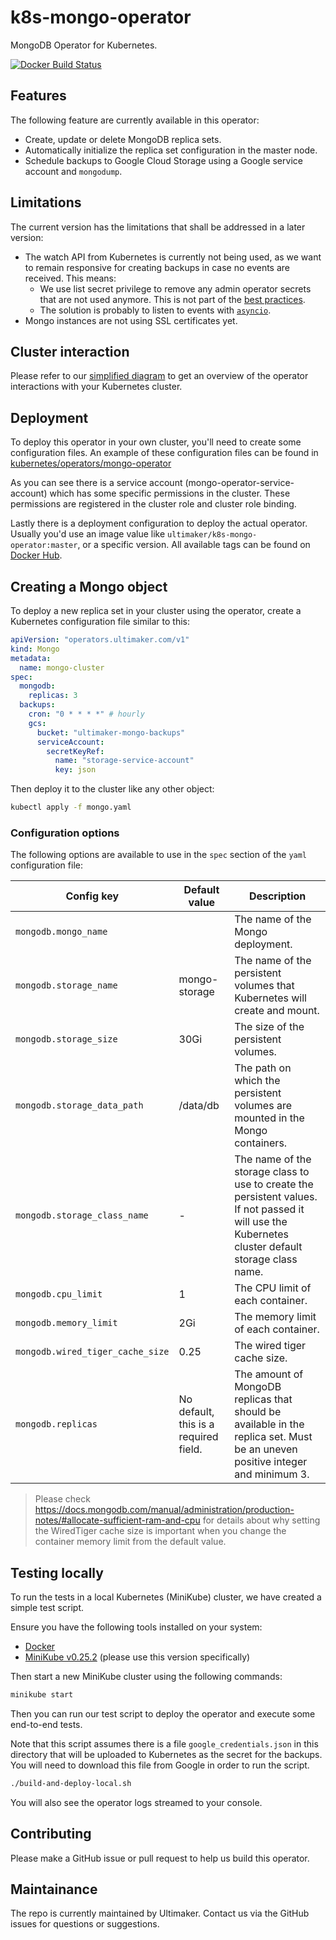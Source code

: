 # k8s-mongo-operator
MongoDB Operator for Kubernetes.

[![Docker Build Status](https://img.shields.io/docker/build/ultimaker/k8s-mongo-operator.svg)](https://hub.docker.com/r/ultimaker/k8s-mongo-operator)

## Features
The following feature are currently available in this operator:

* Create, update or delete MongoDB replica sets.
* Automatically initialize the replica set configuration in the master node.
* Schedule backups to Google Cloud Storage using a Google service account and `mongodump`.

## Limitations
The current version has the limitations that shall be addressed in a later version:

- The watch API from Kubernetes is currently not being used, as we want to remain responsive for creating backups in case no events are received. This means:
  - We use list secret privilege to remove any admin operator secrets that are not used anymore. This is not part of the [best practices](https://kubernetes.io/docs/concepts/configuration/secret/#best-practices).
  - The solution is probably to listen to events with [`asyncio`](https://engineering.bitnami.com/articles/kubernetes-async-watches.html).
- Mongo instances are not using SSL certificates yet.

## Cluster interaction
Please refer to our [simplified diagram](./docs/architecture.png) to get an overview of the operator interactions with your Kubernetes cluster.

## Deployment
To deploy this operator in your own cluster, you'll need to create some configuration files.
An example of these configuration files can be found in [kubernetes/operators/mongo-operator](./kubernetes/operators/mongo-operator)

As you can see there is a service account (mongo-operator-service-account) which has some specific permissions in the cluster.
These permissions are registered in the cluster role and cluster role binding.

Lastly there is a deployment configuration to deploy the actual operator.
Usually you'd use an image value like `ultimaker/k8s-mongo-operator:master`, or a specific version.
All available tags can be found on [Docker Hub](https://hub.docker.com/r/ultimaker/k8s-mongo-operator/).

## Creating a Mongo object
To deploy a new replica set in your cluster using the operator, create a Kubernetes configuration file similar to this:

```yaml
apiVersion: "operators.ultimaker.com/v1"
kind: Mongo
metadata:
  name: mongo-cluster
spec:
  mongodb:
    replicas: 3
  backups:
    cron: "0 * * * *" # hourly
    gcs:
      bucket: "ultimaker-mongo-backups"
      serviceAccount:
        secretKeyRef:
          name: "storage-service-account"
          key: json
```

Then deploy it to the cluster like any other object:

```bash
kubectl apply -f mongo.yaml
```

### Configuration options
The following options are available to use in the `spec` section of the `yaml` configuration file:

| Config key | Default value | Description |
| --- | --- | --- |
| `mongodb.mongo_name` |  | The name of the Mongo deployment. |
| `mongodb.storage_name` | mongo-storage | The name of the persistent volumes that Kubernetes will create and mount. |
| `mongodb.storage_size` | 30Gi | The size of the persistent volumes. |
| `mongodb.storage_data_path` | /data/db | The path on which the persistent volumes are mounted in the Mongo containers. |
| `mongodb.storage_class_name` | - | The name of the storage class to use to create the persistent values. If not passed it will use the Kubernetes cluster default storage class name. |
| `mongodb.cpu_limit` | 1 | The CPU limit of each container. |
| `mongodb.memory_limit` | 2Gi | The memory limit of each container. |
| `mongodb.wired_tiger_cache_size` | 0.25 | The wired tiger cache size. |
| `mongodb.replicas` | No default, this is a required field. | The amount of MongoDB replicas that should be available in the replica set. Must be an uneven positive integer and minimum 3. |

> Please check https://docs.mongodb.com/manual/administration/production-notes/#allocate-sufficient-ram-and-cpu for details about why setting the WiredTiger cache size is important when you change the container memory limit from the default value.

## Testing locally
To run the tests in a local Kubernetes (MiniKube) cluster, we have created a simple test script.

Ensure you have the following tools installed on your system:
- [Docker](https://store.docker.com/search?type=edition&offering=community)
- [MiniKube v0.25.2](https://github.com/kubernetes/minikube/releases/tag/v0.25.2) (please use this version specifically)

Then start a new MiniKube cluster using the following commands:

```bash
minikube start
```

Then you can run our test script to deploy the operator and execute some end-to-end tests.

Note that this script assumes there is a file `google_credentials.json` in this directory that will be uploaded to Kubernetes as the secret for the backups.
You will need to download this file from Google in order to run the script.

```bash
./build-and-deploy-local.sh
```

You will also see the operator logs streamed to your console.

## Contributing
Please make a GitHub issue or pull request to help us build this operator.

## Maintainance
The repo is currently maintained by Ultimaker. Contact us via the GitHub issues for questions or suggestions.
